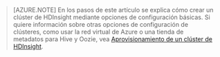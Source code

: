 ﻿
> [AZURE.NOTE] En los pasos de este artículo se explica cómo crear un clúster de HDInsight mediante opciones de configuración básicas. Si quiere información sobre otras opciones de configuración de clústeres, como usar la red virtual de Azure o una tienda de metadatos para Hive y Oozie, vea [Aprovisionamiento de un clúster de HDInsight](http://azure.microsoft.com/documentation/articles/hdinsight-provision-clusters/).

<!--HONumber=42-->
